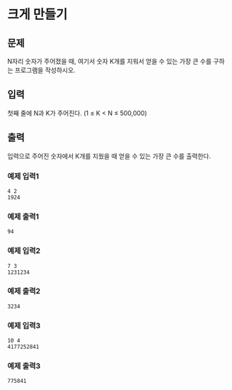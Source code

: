 # 크게 만들기

## 문제

N자리 숫자가 주어졌을 때, 여기서 숫자 K개를 지워서 얻을 수 있는 가장 큰 수를 구하는 프로그램을 작성하시오.

## 입력

첫째 줄에 N과 K가 주어진다. (1 ≤ K < N ≤ 500,000)

## 출력

입력으로 주어진 숫자에서 K개를 지웠을 때 얻을 수 있는 가장 큰 수를 출력한다.

### 예제 입력1

```
4 2
1924
```

### 예제 출력1

```
94
```

### 예제 입력2

```
7 3
1231234
```

### 예제 출력2

```
3234
```

### 예제 입력3

```
10 4
4177252841
```

### 예제 출력3

```
775841
```
